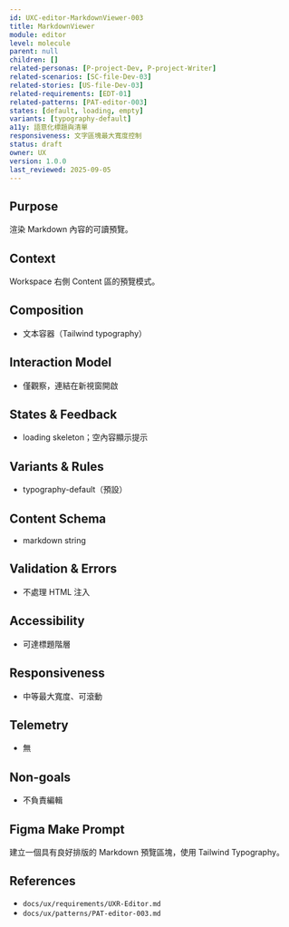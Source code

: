 ```yaml
---
id: UXC-editor-MarkdownViewer-003
title: MarkdownViewer
module: editor
level: molecule
parent: null
children: []
related-personas: [P-project-Dev, P-project-Writer]
related-scenarios: [SC-file-Dev-03]
related-stories: [US-file-Dev-03]
related-requirements: [EDT-01]
related-patterns: [PAT-editor-003]
states: [default, loading, empty]
variants: [typography-default]
a11y: 語意化標題與清單
responsiveness: 文字區塊最大寬度控制
status: draft
owner: UX
version: 1.0.0
last_reviewed: 2025-09-05
---
```


## Purpose
渲染 Markdown 內容的可讀預覽。

## Context
Workspace 右側 Content 區的預覽模式。

## Composition
- 文本容器（Tailwind typography）

## Interaction Model
- 僅觀察，連結在新視窗開啟

## States & Feedback
- loading skeleton；空內容顯示提示

## Variants & Rules
- typography-default（預設）

## Content Schema
- markdown string

## Validation & Errors
- 不處理 HTML 注入

## Accessibility
- 可達標題階層

## Responsiveness
- 中等最大寬度、可滾動

## Telemetry
- 無

## Non-goals
- 不負責編輯

## Figma Make Prompt
建立一個具有良好排版的 Markdown 預覽區塊，使用 Tailwind Typography。

## References
- `docs/ux/requirements/UXR-Editor.md`
- `docs/ux/patterns/PAT-editor-003.md`
